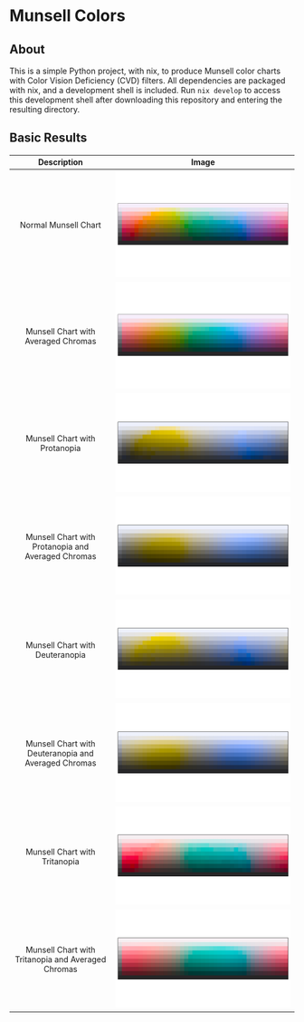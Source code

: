 # Munsell Colors

## About

This is a simple Python project, with nix, to produce Munsell color charts with Color Vision Deficiency (CVD) filters. All dependencies are packaged with nix, and a development shell is included. Run `nix develop` to access this development shell after downloading this repository and entering the resulting directory.

## Basic Results

| Description | Image |
| :---: | :---: |
| Normal Munsell Chart | ![Image](images/Figure_1.png) |
| Munsell Chart with Averaged Chromas | ![Image](images/Figure_2.png) |
| Munsell Chart with Protanopia | ![Image](images/Figure_3.png) |
| Munsell Chart with Protanopia and Averaged Chromas | ![Image](images/Figure_4.png) |
| Munsell Chart with Deuteranopia | ![Image](images/Figure_5.png) |
| Munsell Chart with Deuteranopia and Averaged Chromas | ![Image](images/Figure_6.png) |
| Munsell Chart with Tritanopia | ![Image](images/Figure_7.png) |
| Munsell Chart with Tritanopia and Averaged Chromas | ![Image](images/Figure_8.png) |
